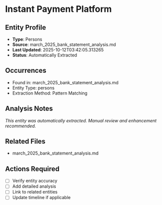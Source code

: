 # Instant Payment Platform

## Entity Profile
- **Type**: Persons
- **Source**: march_2025_bank_statement_analysis.md
- **Last Updated**: 2025-10-12T03:42:05.313265
- **Status**: Automatically Extracted

## Occurrences
- Found in: march_2025_bank_statement_analysis.md
- Entity Type: persons
- Extraction Method: Pattern Matching

## Analysis Notes
*This entity was automatically extracted. Manual review and enhancement recommended.*

## Related Files
- march_2025_bank_statement_analysis.md

## Actions Required
- [ ] Verify entity accuracy
- [ ] Add detailed analysis
- [ ] Link to related entities
- [ ] Update timeline if applicable
